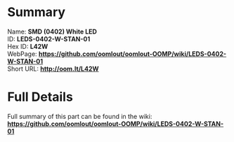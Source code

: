 
Summary
=================
  
Name: __SMD (0402) White LED__    
ID: __LEDS-0402-W-STAN-01__   
Hex ID: __L42W__   
WebPage: __https://github.com/oomlout/oomlout-OOMP/wiki/LEDS-0402-W-STAN-01__   
Short URL: __http://oom.lt/L42W__   

Full Details
==========================
Full summary of this part can be found in the wiki:   
__https://github.com/oomlout/oomlout-OOMP/wiki/LEDS-0402-W-STAN-01__    

